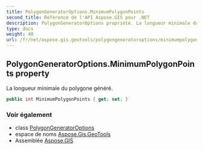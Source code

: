 ```yaml
---
title: PolygonGeneratorOptions.MinimumPolygonPoints
second_title: Référence de l'API Aspose.GIS pour .NET
description: PolygonGeneratorOptions propriété. La longueur minimale du polygone généré.
type: docs
weight: 40
url: /fr/net/aspose.gis.geotools/polygongeneratoroptions/minimumpolygonpoints/
---
```

## PolygonGeneratorOptions.MinimumPolygonPoints property

La longueur minimale du polygone généré.

```csharp
public int MinimumPolygonPoints { get; set; }
```

### Voir également

* class [PolygonGeneratorOptions](../)
* espace de noms [Aspose.Gis.GeoTools](../../polygongeneratoroptions/)
* Assemblée [Aspose.GIS](../../../)



